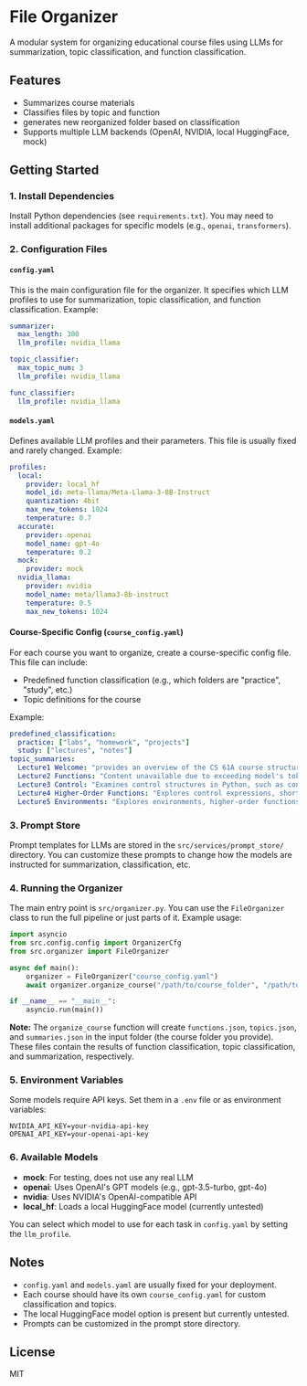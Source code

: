 # File Organizer

A modular system for organizing educational course files using LLMs for summarization, topic classification, and function classification.

## Features
- Summarizes course materials
- Classifies files by topic and function
- generates new reorganized folder based on classification
- Supports multiple LLM backends (OpenAI, NVIDIA, local HuggingFace, mock)

## Getting Started

### 1. Install Dependencies
Install Python dependencies (see `requirements.txt`). You may need to install additional packages for specific models (e.g., `openai`, `transformers`).

### 2. Configuration Files

#### `config.yaml`
This is the main configuration file for the organizer. It specifies which LLM profiles to use for summarization, topic classification, and function classification. Example:

```yaml
summarizer:
  max_length: 300
  llm_profile: nvidia_llama

topic_classifier:
  max_topic_num: 3
  llm_profile: nvidia_llama

func_classifier:
  llm_profile: nvidia_llama
```

#### `models.yaml`
Defines available LLM profiles and their parameters. This file is usually fixed and rarely changed. Example:

```yaml
profiles:
  local:
    provider: local_hf
    model_id: meta-llama/Meta-Llama-3-8B-Instruct
    quantization: 4bit
    max_new_tokens: 1024
    temperature: 0.7
  accurate:
    provider: openai
    model_name: gpt-4o
    temperature: 0.2
  mock:
    provider: mock
  nvidia_llama:
    provider: nvidia
    model_name: meta/llama3-8b-instruct
    temperature: 0.5
    max_new_tokens: 1024
```

#### Course-Specific Config (`course_config.yaml`)
For each course you want to organize, create a course-specific config file. This file can include:
- Predefined function classification (e.g., which folders are "practice", "study", etc.)
- Topic definitions for the course

Example:
```yaml
predefined_classification:
  practice: ["labs", "homework", "projects"]
  study: ["lectures", "notes"]
topic_summaries:
  Lecture1 Welcome: "provides an overview of the CS 61A course structure and expectations"
  Lecture2 Functions: "Content unavailable due to exceeding model's token limit."
  Lecture3 Control: "Examines control structures in Python, such as conditionals, loops, and environment management."
  Lecture4 Higher-Order Functions: "Explores control expressions, short-circuiting, and functions as return values."
  Lecture5 Environments: "Explores environments, higher-order functions, lambda expressions, and variable scoping."
```

### 3. Prompt Store
Prompt templates for LLMs are stored in the `src/services/prompt_store/` directory. You can customize these prompts to change how the models are instructed for summarization, classification, etc.

### 4. Running the Organizer
The main entry point is `src/organizer.py`. You can use the `FileOrganizer` class to run the full pipeline or just parts of it. Example usage:

```python
import asyncio
from src.config.config import OrganizerCfg
from src.organizer import FileOrganizer

async def main():
    organizer = FileOrganizer("course_config.yaml")
    await organizer.organize_course("/path/to/course_folder", "/path/to/output_folder")

if __name__ == "__main__":
    asyncio.run(main())
```

**Note:** The `organize_course` function will create `functions.json`, `topics.json`, and `summaries.json` in the input folder (the course folder you provide). These files contain the results of function classification, topic classification, and summarization, respectively.

### 5. Environment Variables
Some models require API keys. Set them in a `.env` file or as environment variables:
```
NVIDIA_API_KEY=your-nvidia-api-key
OPENAI_API_KEY=your-openai-api-key
```

### 6. Available Models
- **mock**: For testing, does not use any real LLM
- **openai**: Uses OpenAI's GPT models (e.g., gpt-3.5-turbo, gpt-4o)
- **nvidia**: Uses NVIDIA's OpenAI-compatible API
- **local_hf**: Loads a local HuggingFace model (currently untested)

You can select which model to use for each task in `config.yaml` by setting the `llm_profile`.

## Notes
- `config.yaml` and `models.yaml` are usually fixed for your deployment.
- Each course should have its own `course_config.yaml` for custom classification and topics.
- The local HuggingFace model option is present but currently untested.
- Prompts can be customized in the prompt store directory.

## License
MIT 